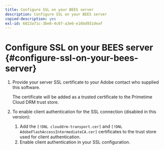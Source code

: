 ```yaml
---
title: Configure SSL on your BEES server
description: Configure SSL on your BEES server
copied-description: yes
exl-id: 6823a71c-3be6-4c07-a3e6-e16bd931deaf
---
```

# Configure SSL on your BEES server {#configure-ssl-on-your-bees-server}

1. Provide your server SSL certificate to your Adobe contact who supplied this software.

   The certificate will be added as a trusted certificate to the  Primetime Cloud DRM trust store.
1. To enable client authentication for the SSL connection (disabled in this version):
   1. Add the `[!DNL clouddrm-transport.cer]` and `[!DNL AdobeFlashAccessIntermediateCA.cer]` certificates to the trust store used for client authentication.
   1. Enable client authentication in your SSL configuration.
